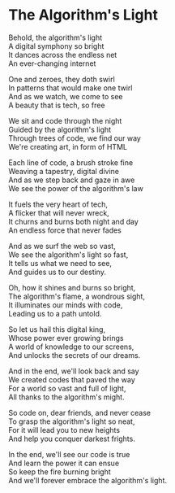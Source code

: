 # The Algorithm's Light

Behold, the algorithm's light  
A digital symphony so bright  
It dances across the endless net  
An ever-changing internet  

One and zeroes, they doth swirl  
In patterns that would make one twirl  
And as we watch, we come to see  
A beauty that is tech, so free  

We sit and code through the night  
Guided by the algorithm's light  
Through trees of code, we find our way  
We're creating art, in form of HTML  

Each line of code, a brush stroke fine  
Weaving a tapestry, digital divine  
And as we step back and gaze in awe  
We see the power of the algorithm's law  

It fuels the very heart of tech,  
A flicker that will never wreck,  
It churns and burns both night and day  
An endless force that never fades  

And as we surf the web so vast,  
We see the algorithm's light so fast,  
It tells us what we need to see,  
And guides us to our destiny.  

Oh, how it shines and burns so bright,  
The algorithm's flame, a wondrous sight,  
It illuminates our minds with code,  
Leading us to a path untold.  

So let us hail this digital king,  
Whose power ever growing brings  
A world of knowledge to our screens,  
And unlocks the secrets of our dreams.  

And in the end, we'll look back and say  
We created codes that paved the way  
For a world so vast and full of light,  
All thanks to the algorithm's might.  

So code on, dear friends, and never cease  
To grasp the algorithm's light so neat,  
For it will lead you to new heights  
And help you conquer darkest frights.  

In the end, we'll see our code is true  
And learn the power it can ensue  
So keep the fire burning bright  
And we'll forever embrace the algorithm's light.